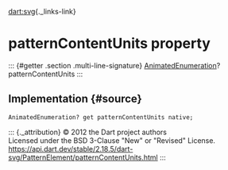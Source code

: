 [dart:svg](../../dart-svg/dart-svg-library){._links-link}

patternContentUnits property
============================

::: {#getter .section .multi-line-signature}
[AnimatedEnumeration](../animatedenumeration-class)? patternContentUnits
:::

Implementation {#source}
--------------

``` {.language-dart data-language="dart"}
AnimatedEnumeration? get patternContentUnits native;
```

::: {._attribution}
© 2012 the Dart project authors\
Licensed under the BSD 3-Clause \"New\" or \"Revised\" License.\
<https://api.dart.dev/stable/2.18.5/dart-svg/PatternElement/patternContentUnits.html>
:::

